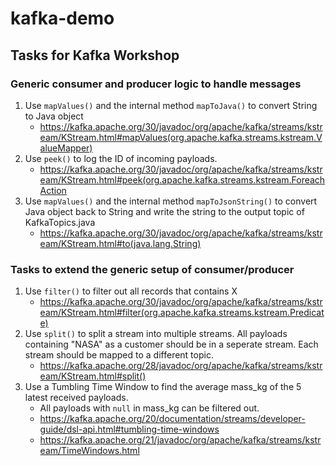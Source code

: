 # kafka-demo

## Tasks for Kafka Workshop

### Generic consumer and producer logic to handle messages
1. Use `mapValues()` and the internal method `mapToJava()` to convert String to Java object
    - https://kafka.apache.org/30/javadoc/org/apache/kafka/streams/kstream/KStream.html#mapValues(org.apache.kafka.streams.kstream.ValueMapper)
2. Use `peek()` to log the ID of incoming payloads.
    - https://kafka.apache.org/30/javadoc/org/apache/kafka/streams/kstream/KStream.html#peek(org.apache.kafka.streams.kstream.ForeachAction
3. Use `mapValues()` and the internal method `mapToJsonString()` to convert Java object back to String and write the string to the output topic of KafkaTopics.java
    - https://kafka.apache.org/30/javadoc/org/apache/kafka/streams/kstream/KStream.html#to(java.lang.String)
    
### Tasks to extend the generic setup of consumer/producer
1. Use `filter()` to filter out all records that contains X
    - https://kafka.apache.org/30/javadoc/org/apache/kafka/streams/kstream/KStream.html#filter(org.apache.kafka.streams.kstream.Predicate)
2. Use `split()` to split a stream into multiple streams. All payloads containing "NASA" as a customer should be in a seperate stream. Each stream should be mapped to a different topic.
    - https://kafka.apache.org/28/javadoc/org/apache/kafka/streams/kstream/KStream.html#split()
3. Use a Tumbling Time Window to find the average mass_kg of the 5 latest received payloads.
    - All payloads with `null` in mass_kg can be filtered out.
    - https://kafka.apache.org/20/documentation/streams/developer-guide/dsl-api.html#tumbling-time-windows
    - https://kafka.apache.org/21/javadoc/org/apache/kafka/streams/kstream/TimeWindows.html
